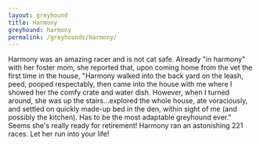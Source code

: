 ```yaml
---
layout: greyhound
title: Harmony
greyhound: harmony
permalink: /greyhounds/harmony/
---
```


Harmony was an amazing racer and is not cat safe.  Already "in harmony" with her foster mom, she reported that, upon
coming home from the vet the first time in the house, "Harmony walked into the back yard on the leash, peed, pooped
respectably, then came into the house with me where I showed her the comfy crate and water dish. However, when I turned
around, she was up the stairs...explored the whole house, ate voraciously, and settled on quickly made-up bed in the
den, within sight of me (and possibly the kitchen). Has to be the most adaptable greyhound ever." Seems she's really
ready for retirement!  Harmony ran an astonishing 221 races. Let her run into your life!
